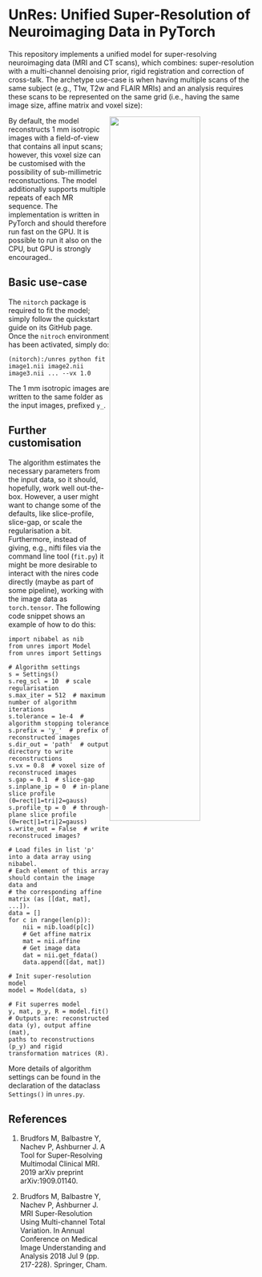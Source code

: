 # UnRes: Unified Super-Resolution of Neuroimaging Data in PyTorch

This repository implements a unified model for super-resolving neuroimaging data (MRI and CT scans), which combines: super-resolution with a multi-channel denoising prior, rigid registration and correction of cross-talk. The archetype use-case is when having multiple scans of the same subject (e.g., T1w, T2w and FLAIR MRIs) and an analysis requires these scans to be represented on the same grid (i.e., having the same image size, affine matrix and voxel size):

<img style="float: right;" src="https://github.com/brudfors/nires/blob/master/example.png" width="60%" height="60%"> 
 
By default, the model reconstructs 1 mm isotropic images with a field-of-view that contains all input scans; however, this voxel size can be customised with the possibility of sub-millimetric reconstuctions. The model additionally supports multiple repeats of each MR sequence. The implementation is written in PyTorch and should therefore run fast on the GPU. It is possible to run it also on the CPU, but GPU is strongly encouraged..

## Basic use-case

The `nitorch` package is required to fit the model; simply follow the quickstart guide on its GitHub page. Once the `nitroch` environment has been activated, simply do:
```
(nitorch):/unres python fit image1.nii image2.nii image3.nii ... --vx 1.0
```
The 1 mm isotropic images are written to the same folder as the input images, prefixed `y_`.

## Further customisation

The algorithm estimates the necessary parameters from the input data, so it should, hopefully, work well out-the-box. However, a user might want to change some of the defaults, like slice-profile, slice-gap, or scale the regularisation a bit. Furthermore, instead of giving, e.g., nifti files via the command line tool (`fit.py`) it might be more desirable to interact with the nires code directly (maybe as part of some pipeline), working with the image data as `torch.tensor`. The following code snippet shows an example of how to do this:
```
import nibabel as nib
from unres import Model
from unres import Settings

# Algorithm settings
s = Settings()
s.reg_scl = 10  # scale regularisation
s.max_iter = 512  # maximum number of algorithm iterations
s.tolerance = 1e-4  # algorithm stopping tolerance
s.prefix = 'y_'  # prefix of reconstructed images
s.dir_out = 'path'  # output directory to write reconstructions
s.vx = 0.8  # voxel size of reconstruced images
s.gap = 0.1  # slice-gap
s.inplane_ip = 0  # in-plane slice profile (0=rect|1=tri|2=gauss)
s.profile_tp = 0  # through-plane slice profile (0=rect|1=tri|2=gauss)
s.write_out = False  # write reconstruced images?

# Load files in list 'p' into a data array using nibabel.
# Each element of this array should contain the image data and
# the corresponding affine matrix (as [[dat, mat], ...]).
data = []
for c in range(len(p)):
    nii = nib.load(p[c])
    # Get affine matrix
    mat = nii.affine
    # Get image data
    dat = nii.get_fdata()
    data.append([dat, mat])

# Init super-resolution model
model = Model(data, s)

# Fit superres model
y, mat, p_y, R = model.fit()
# Outputs are: reconstructed data (y), output affine (mat), 
paths to reconstructions (p_y) and rigid transformation matrices (R).
```
More details of algorithm settings can be found in the declaration of the dataclass `Settings()` in `unres.py`.

## References

1. Brudfors M, Balbastre Y, Nachev P, Ashburner J.
   A Tool for Super-Resolving Multimodal Clinical MRI.
   2019 arXiv preprint arXiv:1909.01140. 

2. Brudfors M, Balbastre Y, Nachev P, Ashburner J.
   MRI Super-Resolution Using Multi-channel Total Variation.
   In Annual Conference on Medical Image Understanding and Analysis
   2018 Jul 9 (pp. 217-228). Springer, Cham.   
